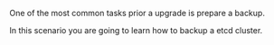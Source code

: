 One of the most common tasks prior a upgrade is prepare a backup.

In this scenario you are going to learn how to backup a etcd cluster.
